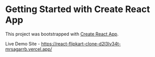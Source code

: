 # Getting Started with Create React App

This project was bootstrapped with [Create React App](https://github.com/facebook/create-react-app).

Live Demo Site -   https://react-flipkart-clone-d2l3lv34t-mrsagarrb.vercel.app/